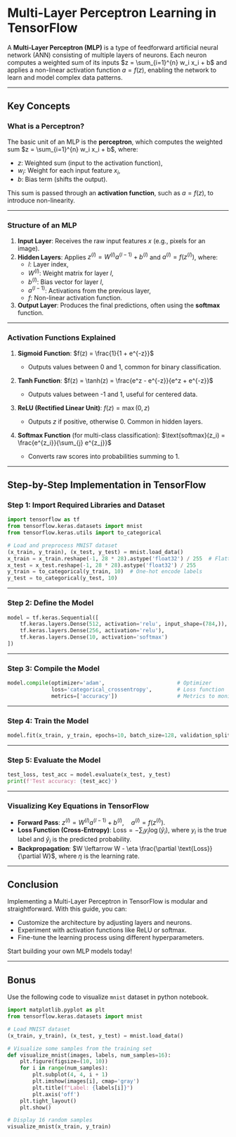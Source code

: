 # Multi-Layer Perceptron Learning in TensorFlow

A **Multi-Layer Perceptron (MLP)** is a type of feedforward artificial neural network (ANN) consisting of multiple layers of neurons. Each neuron computes a weighted sum of its inputs $`z = \sum_{i=1}^{n} w_i x_i + b`$ and applies a non-linear activation function $`a = f(z)`$, enabling the network to learn and model complex data patterns.

---

## Key Concepts

### What is a Perceptron?

The basic unit of an MLP is the **perceptron**, which computes the weighted sum $`z = \sum_{i=1}^{n} w_i x_i + b`$, where:
- $`z`$: Weighted sum (input to the activation function),
- $`w_i`$: Weight for each input feature $`x_i`$,
- $`b`$: Bias term (shifts the output).

This sum is passed through an **activation function**, such as $`a = f(z)`$, to introduce non-linearity.

---

### Structure of an MLP

1. **Input Layer**: Receives the raw input features $`x`$ (e.g., pixels for an image).
2. **Hidden Layers**: Applies $`z^{(l)} = W^{(l)} a^{(l-1)} + b^{(l)}`$ and $`a^{(l)} = f(z^{(l)})`$, where:
   - $`l`$: Layer index,
   - $`W^{(l)}`$: Weight matrix for layer $`l`$,
   - $`b^{(l)}`$: Bias vector for layer $`l`$,
   - $`a^{(l-1)}`$: Activations from the previous layer,
   - $`f`$: Non-linear activation function.
3. **Output Layer**: Produces the final predictions, often using the **softmax** function.

---

### Activation Functions Explained

1. **Sigmoid Function**: $`f(z) = \frac{1}{1 + e^{-z}}`$
   - Outputs values between 0 and 1, common for binary classification.

2. **Tanh Function**: $`f(z) = \tanh(z) = \frac{e^z - e^{-z}}{e^z + e^{-z}}`$
   - Outputs values between -1 and 1, useful for centered data.

3. **ReLU (Rectified Linear Unit)**: $`f(z) = \max(0, z)`$
   - Outputs $`z`$ if positive, otherwise 0. Common in hidden layers.

4. **Softmax Function** (for multi-class classification): $`\text{softmax}(z_i) = \frac{e^{z_i}}{\sum_{j} e^{z_j}}`$
   - Converts raw scores into probabilities summing to 1.

---

## Step-by-Step Implementation in TensorFlow

### Step 1: Import Required Libraries and Dataset

```python
import tensorflow as tf
from tensorflow.keras.datasets import mnist
from tensorflow.keras.utils import to_categorical

# Load and preprocess MNIST dataset
(x_train, y_train), (x_test, y_test) = mnist.load_data()
x_train = x_train.reshape(-1, 28 * 28).astype('float32') / 255  # Flatten and normalize
x_test = x_test.reshape(-1, 28 * 28).astype('float32') / 255
y_train = to_categorical(y_train, 10)  # One-hot encode labels
y_test = to_categorical(y_test, 10)
```

---

### Step 2: Define the Model

```python
model = tf.keras.Sequential([
    tf.keras.layers.Dense(512, activation='relu', input_shape=(784,)),  # Hidden layer 1
    tf.keras.layers.Dense(256, activation='relu'),                      # Hidden layer 2
    tf.keras.layers.Dense(10, activation='softmax')                     # Output layer
])
```

---

### Step 3: Compile the Model

```python
model.compile(optimizer='adam',                       # Optimizer
              loss='categorical_crossentropy',        # Loss function
              metrics=['accuracy'])                   # Metrics to monitor
```

---

### Step 4: Train the Model

```python
model.fit(x_train, y_train, epochs=10, batch_size=128, validation_split=0.2)
```

---

### Step 5: Evaluate the Model

```python
test_loss, test_acc = model.evaluate(x_test, y_test)
print(f'Test accuracy: {test_acc}')
```

---

### Visualizing Key Equations in TensorFlow

- **Forward Pass**: $`z^{(l)} = W^{(l)} a^{(l-1)} + b^{(l)}, \quad a^{(l)} = f(z^{(l)})`$.
- **Loss Function (Cross-Entropy)**: $`\text{Loss} = -\sum_{i} y_i \log(\hat{y}_i)`$, where $`y_i`$ is the true label and $`\hat{y}_i`$ is the predicted probability.
- **Backpropagation**: $`W \leftarrow W - \eta \frac{\partial \text{Loss}}{\partial W}`$, where $`\eta`$ is the learning rate.

---

## Conclusion

Implementing a Multi-Layer Perceptron in TensorFlow is modular and straightforward. With this guide, you can:
- Customize the architecture by adjusting layers and neurons.
- Experiment with activation functions like ReLU or softmax.
- Fine-tune the learning process using different hyperparameters.

Start building your own MLP models today!

---
## Bonus
Use the following code to visualize `mnist` dataset in python notebook.
```python
import matplotlib.pyplot as plt
from tensorflow.keras.datasets import mnist

# Load MNIST dataset
(x_train, y_train), (x_test, y_test) = mnist.load_data()

# Visualize some samples from the training set
def visualize_mnist(images, labels, num_samples=16):
    plt.figure(figsize=(10, 10))
    for i in range(num_samples):
        plt.subplot(4, 4, i + 1)
        plt.imshow(images[i], cmap='gray')
        plt.title(f"Label: {labels[i]}")
        plt.axis('off')
    plt.tight_layout()
    plt.show()

# Display 16 random samples
visualize_mnist(x_train, y_train)
```
